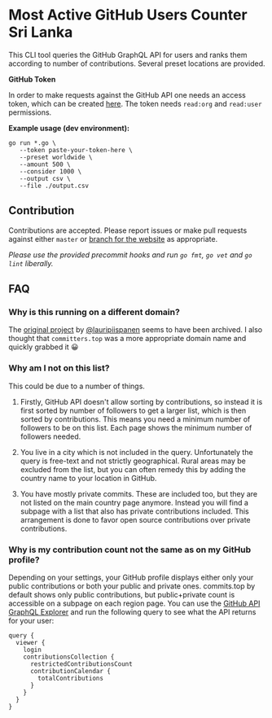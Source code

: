 # Most Active GitHub Users Counter Sri Lanka

This CLI tool queries the GitHub GraphQL API for users and ranks them according to number of contributions. Several preset locations are provided.

**GitHub Token**

In order to make requests against the GitHub API one needs an access token, which can be created [here](https://github.com/settings/tokens). The token needs `read:org` and `read:user` permissions.

**Example usage (dev environment):**

```
go run *.go \
   --token paste-your-token-here \
   --preset worldwide \
   --amount 500 \
   --consider 1000 \
   --output csv \
   --file ./output.csv
```

## Contribution

Contributions are accepted. Please report issues or make pull requests against either `master` or [branch for the website](https://github.com/ashkulz/committers.top/tree/gh-pages) as appropriate.

*Please use the provided precommit hooks and run `go fmt`, `go vet` and `go lint` liberally.*

## FAQ

### Why is this running on a different domain?

The [original project](https://github.com/lauripiispanen/most-active-github-users-counter) by [@lauripiispanen](https://github.com/lauripiispanen) seems to have been archived. I also thought that `committers.top` was a more appropriate domain name and quickly grabbed it :grinning:

### Why am I not on this list?

This could be due to a number of things.

1) Firstly, GitHub API doesn't allow sorting by contributions, so instead it is first sorted by number of followers to get a larger list, which is then sorted by contributions. This means you need a minimum number of followers to be on this list. Each page shows the minimum number of followers needed.

2) You live in a city which is not included in the query. Unfortunately the query is free-text and not strictly geographical. Rural areas may be excluded from the list, but you can often remedy this by adding the country name to your location in GitHub.

3) You have mostly private commits. These are included too, but they are not listed on the main country page anymore. Instead you will find a subpage with a list that also has private contributions included. This arrangement is done to favor open source contributions over private contributions.

### Why is my contribution count not the same as on my GitHub profile?

Depending on your settings, your GitHub profile displays either only your public contributions or both your public and private ones. commits.top by default shows only public contributions, but public+private count is accessible on a subpage on each region page. You can use the [GitHub API GraphQL Explorer](https://developer.github.com/v4/explorer/) and run the following query to see what the API returns for your user:

```
query { 
  viewer { 
    login
    contributionsCollection {
      restrictedContributionsCount
      contributionCalendar {
        totalContributions
      }
    }
  }
}
```
